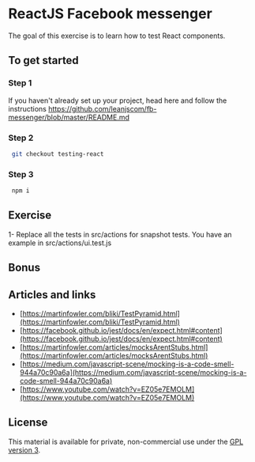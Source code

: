 # ReactJS Facebook messenger

The goal of this exercise is to learn how to test React components.

## To get started

### Step 1

If you haven't already set up your project, head here and follow the instructions https://github.com/leanjscom/fb-messenger/blob/master/README.md


### Step 2
```sh
 git checkout testing-react
 ```

### Step 3
```sh
 npm i
 ```

## Exercise

1- Replace all the tests in src/actions for snapshot tests. You have an example in src/actions/ui.test.js

## Bonus

## Articles and links

- [https://martinfowler.com/bliki/TestPyramid.html](https://martinfowler.com/bliki/TestPyramid.html)
- [https://facebook.github.io/jest/docs/en/expect.html#content](https://facebook.github.io/jest/docs/en/expect.html#content)
- [https://martinfowler.com/articles/mocksArentStubs.html](https://martinfowler.com/articles/mocksArentStubs.html)
- [https://medium.com/javascript-scene/mocking-is-a-code-smell-944a70c90a6a](https://medium.com/javascript-scene/mocking-is-a-code-smell-944a70c90a6a)
- [https://www.youtube.com/watch?v=EZ05e7EMOLM](https://www.youtube.com/watch?v=EZ05e7EMOLM)

## License

This material is available for private, non-commercial use under the [GPL version 3](http://www.gnu.org/licenses/gpl-3.0-standalone.html).
